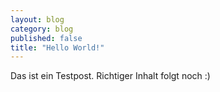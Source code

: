 ```yaml
---
layout: blog
category: blog
published: false
title: "Hello World!"
---
```


Das ist ein Testpost. Richtiger Inhalt folgt noch :)
